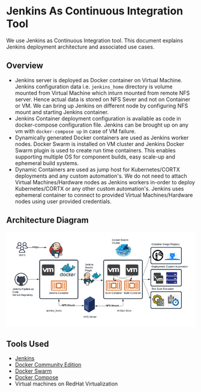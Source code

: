 # Jenkins As Continuous Integration Tool

We use Jenkins as Continuous Integration tool. This document explains Jenkins deployment architecture and associated use cases.  

## Overview 

-  Jenkins server is deployed as Docker container on Virtual Machine. Jenkins configuration data i.e. `jenkins_home` directory is volume mounted from Virtual Machine which inturn mounted from remote NFS server. Hence actual data is stored on NFS Sever and not on Container or VM. We can bring up Jenkins on different node by configuring NFS mount and starting Jenkins container.
-  Jenkins Container deployment configuration is available as code in docker-compose configuration file. Jenkins can be brought up on any vm with `docker-compose up` in case of VM failure. 
-  Dynamically generated Docker containers are used as Jenkins worker nodes. Docker Swarm is installed on VM cluster and Jenkins Docker Swarm plugin is used to create run time containers. This enables supporting multiple OS for component builds, easy scale-up and ephemeral build systems.
-  Dynamic Containers are used as jump host for Kubernetes/CORTX deployments and any custom automation's. We do not need to attach Virtual Machines/Hardware nodes as Jenkins workers in-order to deploy Kubernetes/CORTX or any other custom automation's. Jenkins uses ephemeral container to connect to provided Virtual Machines/Hardware nodes using user provided credentials. 

## Architecture Diagram

![Jenkins Deployment](./jenkins_arch.png)

## Tools Used 

* [Jenkins](https://www.jenkins.io/)
* [Docker Community Edition](https://docs.docker.com/engine/install/centos/)
* [Docker Swarm](https://docs.docker.com/engine/swarm/)
* [Docker Compose](https://docs.docker.com/compose/)
* Virtual machines on RedHat Virtualization